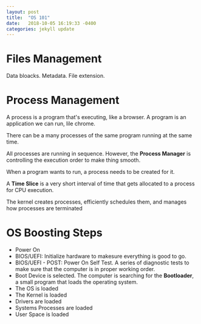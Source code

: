 ```yaml
---
layout: post
title:  "OS 101"
date:   2018-10-05 16:19:33 -0400
categories: jekyll update
---
```

<h1>
Files Management
</h1>

Data bloacks.
Metadata.
File extension.

<h1>
Process Management
</h1>

A process is a program that's executing, like a browser.
A program is an application we can run, lile chrome.

There can be a many processes of the same program running at the same time.

All processes are running in sequence. However, the <b>Process Manager</b> is controlling the execution order to make thing smooth.

When a program wants to run, a process needs to be created for it.

A  <b>Time Slice</b> is a very short interval of time that gets allocated to a process for CPU execution.

The kernel creates processes, efficiently schedules them, and manages how processes are terminated



<h1>
OS Boosting Steps
</h1>

<ul>
  <li>Power On</li>
  <li>BIOS/UEFI: Initialize hardware to makesure everything is good to go.</li>
  <li>BIOS/UEFI - POST: Power On Self Test. A series of diagnostic tests to make sure that the computer is in proper working order.  </li>
  <li>Boot Device is selected. The computer is searching for the <b>Bootloader</b>, a small program that loads the operating system.</li>
  <li>The OS is loaded</li>
  <li>The Kernel is loaded</li>
  <li>Drivers are loaded</li>
  <li>Systems Processes are loaded</li>
  <li>User Space is loaded</li>
</ul>